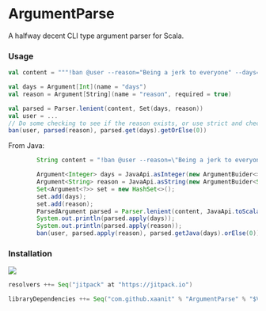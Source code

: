 # ArgumentParse

A halfway decent CLI type argument parser for Scala.


### Usage

```scala
val content = """!ban @user --reason="Being a jerk to everyone" --days=7"""

val days = Argument[Int](name = "days")
val reason = Argument[String](name = "reason", required = true)

val parsed = Parser.lenient(content, Set(days, reason))
val user = ...
// Do some checking to see if the reason exists, or use strict and check the Failure state
ban(user, parsed(reason), parsed.get(days).getOrElse(0))
```


From Java:
```java
        String content = "!ban @user --reason=\"Being a jerk to everyone\" --days=7";

        Argument<Integer> days = JavaApi.asInteger(new ArgumentBuider<>("days"));
        Argument<String> reason = JavaApi.asString(new ArgumentBuider<String>("reason").required(true));
        Set<Argument<?>> set = new HashSet<>();
        set.add(days);
        set.add(reason);
        ParsedArgument parsed = Parser.lenient(content, JavaApi.toScalaSet(set));
        System.out.println(parsed.apply(days));
        System.out.println(parsed.apply(reason));
        ban(user, parsed.apply(reason), parsed.getJava(days).orElse(0));
```


### Installation 
[![](https://jitpack.io/v/xaanit/ArgumentParse.svg)](https://jitpack.io/#xaanit/ArgumentParse)


```scala
resolvers ++= Seq("jitpack" at "https://jitpack.io")

libraryDependencies ++= Seq("com.github.xaanit" % "ArgumentParse" % "$VERSION$")

```